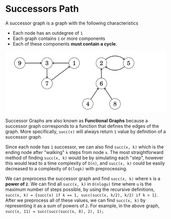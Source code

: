 # Successors Path
A successor graph is a graph with the following characteristics
- Each node has an outdegree of `1`
- Each graph contains `1` or more components
- Each of these components **must contain a cycle**.

![Successor](../images/successor.png)

Successor Graphs are also known as **Functional Graphs** because a successor graph corresponds to a function that defines the edges of the graph. More specifically, `succ(x)` will always return `1` value by definition of a successor graph.

Since each node has `1` successor, we can also find `succ(x, k)` which is the ending node after "walking" `k` steps from node `x`. The most straightforward method of finding `succ(x, k)` would be by simulating each "step", however this would lead to a time complexity of `O(n)`, and `succ(x, k)` could be easily decreased to a complexity of `O(logk)` with preprocessing.

We can preprocess the successor graph and find `succ(x, k)` where `k` is a **power of `2`**. We can find all `succ(x, k)` in `O(nlogu)` time where `u` is the maximum number of steps possible, by using the recursive definitions, `succ(x, k) = {succ(x) if k == 1, succ(succ(x, k/2), k/2) if k > 1}`. After we preprocess all of these values, we can find `succ(x, k)` by representing it as a sum of powers of `2`. For example, in the above graph, `succ(x, 11) = succ(succ(succ(x, 8), 2), 1);`